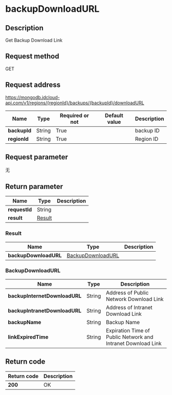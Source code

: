 # backupDownloadURL


## Description
Get Backup Download Link

## Request method
GET

## Request address
https://mongodb.jdcloud-api.com/v1/regions/{regionId}/backups/{backupId}/downloadURL

|Name|Type|Required or not|Default value|Description|
|---|---|---|---|---|
|**backupId**|String|True||backup ID|
|**regionId**|String|True||Region ID|

## Request parameter
无


## Return parameter
|Name|Type|Description|
|---|---|---|
|**requestId**|String||
|**result**|[Result](##Result)||


### <a name="Result">Result</a>
|Name|Type|Description|
|---|---|---|
|**backupDownloadURL**|[BackupDownloadURL](##BackupDownloadURL)||
### <a name="BackupDownloadURL">BackupDownloadURL</a>
|Name|Type|Description|
|---|---|---|
|**backupInternetDownloadURL**|String|Address of Public Network Download Link|
|**backupIntranetDownloadURL**|String|Address of Intranet Download Link|
|**backupName**|String|Backup Name|
|**linkExpiredTime**|String|Expiration Time of Public Network and Intranet Download Link|

## Return code
|Return code|Description|
|---|---|
|**200**|OK|
